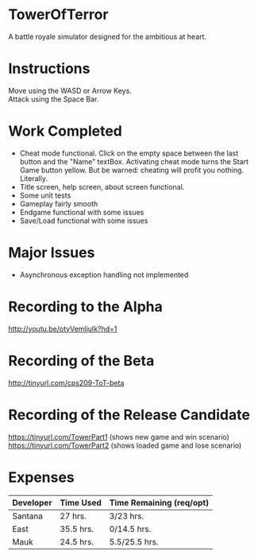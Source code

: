# TowerOfTerror
A battle royale simulator designed for the ambitious at heart.

# Instructions
Move using the WASD or Arrow Keys.  
Attack using the Space Bar.

# Work Completed
* Cheat mode functional. Click on the empty space between the last button and the "Name" textBox. Activating cheat mode turns the Start Game button yellow. But be warned: cheating will profit you nothing. Literally. 
* Title screen, help screen, about screen functional.
* Some unit tests
* Gameplay fairly smooth
* Endgame functional with some issues
* Save/Load functional with some issues

# Major Issues
* Asynchronous exception handling not implemented

# Recording to the Alpha
http://youtu.be/otyVemljuIk?hd=1

# Recording of the Beta
http://tinyurl.com/cps209-ToT-beta

# Recording of the Release Candidate
https://tinyurl.com/TowerPart1 (shows new game and win scenario)
https://tinyurl.com/TowerPart2 (shows loaded game and lose scenario)

# Expenses

| Developer | Time Used | Time Remaining (req/opt) |
|-----------|-----------|----------------|
| Santana | 27 hrs. | 3/23 hrs. |
| East | 35.5 hrs. | 0/14.5 hrs. |
| Mauk | 24.5 hrs. | 5.5/25.5 hrs. |
